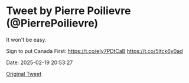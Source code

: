 # Tweet by Pierre Poilievre (@PierrePoilievre)

It won't be easy. 

Sign to put Canada First: https://t.co/eIy7PDtCaB https://t.co/5ltck6y0ad

Date: 2025-02-19 20:53:27

[Original Tweet](https://x.com/PierrePoilievre/status/1892316592869896389)

